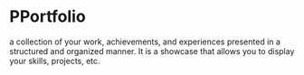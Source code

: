 # PPortfolio
a collection of your work, achievements, and experiences presented in a structured and organized manner. 
It is a showcase that allows you to display your skills, projects, etc.
